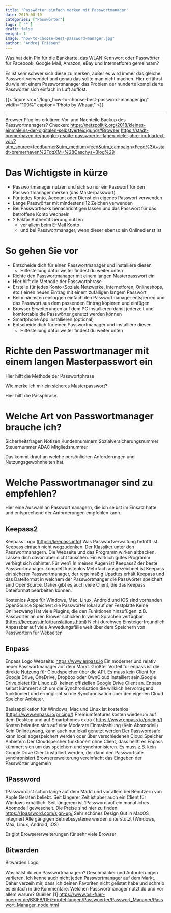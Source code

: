 ```yaml
---
title: 'Passwörter einfach merken mit Passwortmanager'
date: 2019-08-10
categories: ["Passwörter"]
tags: [ "" ]
draft: false
weight: 1
image: "how-to-choose-best-password-manager.jpg"
author: "Andrej Friesen"
---
```

Was hat dein Pin für die Bankkarte, das WLAN Kennwort oder Passwörter für Facebook, Google Mail, Amazon, eBay und Internetforen gemeinsam?

Es ist sehr schwer sich diese zu merken, außer es wird immer das gleiche Passwort verwendet und genau das sollte man nicht machen. Hier erfährst du wie mit einem Passwortmanager das Problem der hunderte komplizierte Passwörter sich einfach in Luft auflöst.

{{< figure src="./logo_how-to-choose-best-password-manager.jpg" width="100%" caption="Photo by Whaaat" >}}

---

<!--more-->

Browser Plug ins erklären: Vor-und Nachteile
Backup des Passwortmanagers?
Checken:
https://netzpolitik.org/2018/kleines-einmaleins-der-digitalen-selbstverteidigung/#Browser
https://stadt-bremerhaven.de/google-g-suite-passwoerter-lagen-viele-jahre-im-klartext-vor/?utm_source=feedburner&utm_medium=feed&utm_campaign=Feed%3A+stadt-bremerhaven%2FdqXM+%28Caschys+Blog%29

# Das Wichtigste in kürze

* Passwortmanager nutzen und sich so nur ein Passwort für den Passwortmanager merken (das Masterpasswort)
* Für jedes Konto, Account oder Dienst ein eigenes Passwort verwenden
* Lange Passwörter mit mindestens 12 Zeichen verwenden
* Bei Passwortleaks benachrichtigen lassen und das Passwort für das betroffene Konto wechseln
* 2 Faktor Authentifizierung nutzen
  * vor allem beim E-Mail Konto
  * und bei Passwortmanager, wenn dieser ebenso ein Onlinedienst ist

# So gehen Sie vor

* Entscheide dich für einen Passwortmanager und installiere diesen
    * Hilfestellung dafür weiter findest du weiter unten
* Richte den Passwortmanager mit einem langen Masterpasswort ein
* Hier hilft die Methode der Passwortphrase
* Erstelle für jedes Konto (Soziale Netzwerke, Internetforen, Onlineshops, etc.) einen neuen Eintrag mit einem zufälligen langem Passwort
* Beim nächsten einloggen einfach den Passwortmanager entsperren und das Passwort aus dem passenden Eintrag kopieren und einfügen
* Browser Erweiterungen auf dem PC installieren damit jederzeit und komfortable die Passwörter genutzt werden können
* Smartphone App installieren (optional)
* Entscheide dich für einen Passwortmanager und installiere diesen
    * Hilfestellung dafür weiter findest du weiter unten


# Richte den Passwortmanager mit einem langen Masterpasswort ein
 
Hier hilft die Methode der Passwortphrase



Wie merke ich mir ein sicheres Masterpasswort?

Hier hilft die Passphrase.

# Welche Art von Passwortmanager brauche ich?

Sicherheitsfragen
Notizen
Kundennummern
Sozialversicherungsnummer
Steuernummer
ADAC Mitgliedsnummer


Das kommt drauf an welche persönlichen Anforderungen und Nutzungsgewohnheiten hat.

# Welche Passwortmanager sind zu empfehlen?

Hier eine Auswahl an Passwortmanagern, die ich selbst im Einsatz hatte und entsprechend der Anforderungen empfehlen kann.

## Keepass2
Keepass Logo (https://keepass.info)
Was Passwortverwaltung betrifft ist Keepass einfach nicht wegzudenken.
Der Klassiker unter den Passwortmanagern. Die Webseite und das Programm wirken altbacken. Lassen dich davon aber nicht täuschen. Ein wirklich gutes Programm verbirgt sich dahinter.
Für wen?
In meinen Augen ist Keepass2 der beste Passwortmanager.
komplett kostenlos
Mehrfach ausgezeichnet ist Keepass ein sicherer Passwortmanager, der regelmäßig Upadtes erhält.Keepass und das Dateiformat in welchem der Passwortmanger die Passwörter speichert sind OpenSource. Daher gibt es auch viele Client, die das Keepass Dateiformat bearbeiten können.






Kostenlos
Apps für Windows, Mac, Linux, Android und iOS sind vorhanden
OpenSource
Speichert die Passwörter lokal auf der Festplatte
Keine Onlinezwang
Hat viele Plugins, die den Funktionen hinzufügen: z.B. Passwörter an den Brower schicken
In vielen Sprachen verfügbar (https://keepass.info/translations.html)
Nicht durchweg Einsteigerfreundlich
Anpassbar auf viele Anwedungsfälle weit über dem Speichern von Passwörtern für Webseiten

## Enpass

Enpass Logo
Webseite: https://www.enpass.io
Ein moderner und relativ neuer Passwortmanager auf dem Markt.
Größter Vorteil für enpass ist die direkte Nutzung für Cloudspeicher über die API. Es muss kein Client für Google Drive, OneDrive, Dropbox oder OwnCloud installiert sein.Google Drive bietet für Linux z.B. keinen offiziellen Google Drive Client an. Enpass selbst kümmert sich um die Synchronisation die wirklich hervorragend funktioniert und ermöglicht so die Synchronisation über den eigenen Cloud Speicher Anbieter.





Basisapplikation für Windows, Mac und Linux ist kostenlos (https://www.enpass.io/pricing/)
Premiumfeatures kosten wiederum auf dem Desktop und auf Smartphones extra ( https://www.enpass.io/pricing/)
Kosten belaufen sich auf eine Moderate Einmalzahlung (Kein Abomodell)
Kein Onlinezwang, kann auch nur lokal genutzt werden
Der Passwordsafe kann lokal abgespeichert werden oder über verschiedenen Cloud Speicher Anbietern
Der Cloudspeicher funktionert ohne Client, dass heißt es Enpass kümmert sich um das speichern und synchronisieren. Es muss z.B. kein Google Drive Client installiert werden, der dann den Passwortsafe synchronisiert
Browsererweiterung vereinfacht das Eingeben der Passwörter ungemein

## 1Password

1Password ist schon lange auf dem Markt und vor allem bei Benutzern von Apple Geräten beliebt. Seit längerer Zeit ist aber auch ein Client für Windows erhältlich.
Seit längerem ist 1Password auf ein monatliches Abomodell geweschelt. Die Preise sind hier zu finden:
https://1password.com/sign-up/
Sehr schönes Design
Gut in MacOS integriert
Alle gängigen Betriebssysteme werden unterstützt (Windows, Max, Linux, Android, iOS)


Es gibt Browsererweiterungen für sehr viele Browser










## Bitwarden

Bitwarden Logo






Was hälst du von Passwortmanagern?
Geschmäcker und Anforderungen variieren. Ich kenne auch nicht jeden Passwortmanager auf dem Markt. Daher verzeih mir, dass ich deinen Favoriten nicht gelistet habe und schreib es einfach in die Kommentare. Welchen Passwortmanager nutzt du und vor allem warum?
Quellen
[1] https://www.bsi-fuer-buerger.de/BSIFB/DE/Empfehlungen/Passwoerter/Passwort_Manager/Passwort_Manager_node.html